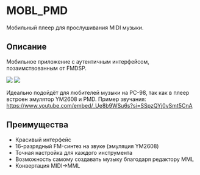 # MOBL_PMD
Мобильный плеер для прослушивания MIDI музыки.

## Описание
Мобильное приложение с аутентичным интерфейсом, позаимствованным от FMDSP.

<image src="readme/FMDSP.PNG"/>

<image src="readme/MOBL_PMD.PNG"/>

Идеально подойдёт для любителей музыки на PC-98, так как в плеер встроен эмулятор YM2608 и PMD. Пример звучания:
https://www.youtube.com/embed/_Ue8b9WSu6s?si=SSpzQYj0vSmt5CnA

## Преимущества
* Красивый интерфейс
* 16-разрядный FM-синтез на звуке (эмуляция YM2608)
* Точная настройка для каждого инструмента
* Возможность самому создавать музыку благодаря редактору MML
* Конвертация MIDI->MML
